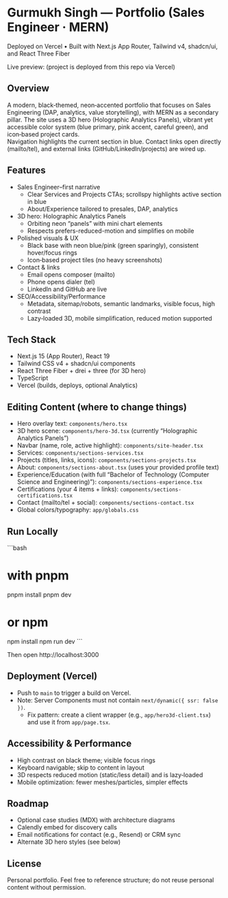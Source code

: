 # Gurmukh Singh — Portfolio (Sales Engineer · MERN)

Deployed on Vercel • Built with Next.js App Router, Tailwind v4, shadcn/ui, and React Three Fiber

Live preview: (project is deployed from this repo via Vercel)

## Overview

A modern, black‑themed, neon‑accented portfolio that focuses on Sales Engineering (DAP, analytics, value storytelling), with MERN as a secondary pillar.
The site uses a 3D hero (Holographic Analytics Panels), vibrant yet accessible color system (blue primary, pink accent, careful green), and icon‑based project cards.  
Navigation highlights the current section in blue. Contact links open directly (mailto/tel), and external links (GitHub/LinkedIn/projects) are wired up.

## Features

- Sales Engineer–first narrative
  - Clear Services and Projects CTAs; scrollspy highlights active section in blue
  - About/Experience tailored to presales, DAP, analytics
- 3D hero: Holographic Analytics Panels
  - Orbiting neon “panels” with mini chart elements
  - Respects prefers-reduced-motion and simplifies on mobile
- Polished visuals & UX
  - Black base with neon blue/pink (green sparingly), consistent hover/focus rings
  - Icon‑based project tiles (no heavy screenshots)
- Contact & links
  - Email opens composer (mailto)
  - Phone opens dialer (tel)
  - LinkedIn and GitHub are live
- SEO/Accessibility/Performance
  - Metadata, sitemap/robots, semantic landmarks, visible focus, high contrast
  - Lazy‑loaded 3D, mobile simplification, reduced motion supported

## Tech Stack

- Next.js 15 (App Router), React 19
- Tailwind CSS v4 + shadcn/ui components
- React Three Fiber + drei + three (for 3D hero)
- TypeScript
- Vercel (builds, deploys, optional Analytics)

## Editing Content (where to change things)

- Hero overlay text: `components/hero.tsx`
- 3D hero scene: `components/hero-3d.tsx` (currently “Holographic Analytics Panels”)
- Navbar (name, role, active highlight): `components/site-header.tsx`
- Services: `components/sections-services.tsx`
- Projects (titles, links, icons): `components/sections-projects.tsx`
- About: `components/sections-about.tsx` (uses your provided profile text)
- Experience/Education (with full “Bachelor of Technology (Computer Science and Engineering)”): `components/sections-experience.tsx`
- Certifications (your 4 items + links): `components/sections-certifications.tsx`
- Contact (mailto/tel + social): `components/sections-contact.tsx`
- Global colors/typography: `app/globals.css`

## Run Locally

\`\`\`bash
# with pnpm
pnpm install
pnpm dev

# or npm
npm install
npm run dev
\`\`\`

Then open http://localhost:3000

## Deployment (Vercel)

- Push to `main` to trigger a build on Vercel.
- Note: Server Components must not contain `next/dynamic({ ssr: false })`.
  - Fix pattern: create a client wrapper (e.g., `app/hero3d-client.tsx`) and use it from `app/page.tsx`.

## Accessibility & Performance

- High contrast on black theme; visible focus rings
- Keyboard navigable; skip to content in layout
- 3D respects reduced motion (static/less detail) and is lazy‑loaded
- Mobile optimization: fewer meshes/particles, simpler effects

## Roadmap

- Optional case studies (MDX) with architecture diagrams
- Calendly embed for discovery calls
- Email notifications for contact (e.g., Resend) or CRM sync
- Alternate 3D hero styles (see below)

## License

Personal portfolio. Feel free to reference structure; do not reuse personal content without permission.
